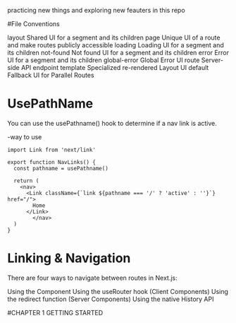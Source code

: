 practicing new things and exploring new feauters in this repo

#File Conventions

layout   	    Shared UI for a segment and its children
page	        Unique UI of a route and make routes publicly accessible
loading 	    Loading UI for a segment and its children
not-found	    Not found UI for a segment and its children
error	        Error UI for a segment and its children
global-error	Global Error UI
route	        Server-side API endpoint
template	    Specialized re-rendered Layout UI
default	        Fallback UI for Parallel Routes


# UsePathName 

You can use the usePathname() hook to determine if a nav link is active.

-way to use

```import { usePathname } from 'next/navigation'
import Link from 'next/link'
 
export function NavLinks() {
  const pathname = usePathname()
 
  return (
    <nav>
      <Link className={`link ${pathname === '/' ? 'active' : ''}`} href="/">
        Home
      </Link>
        </nav>
  )
}
```

# Linking & Navigation

There are four ways to navigate between routes in Next.js:

Using the <Link> Component
Using the useRouter hook (Client Components)
Using the redirect function (Server Components)
Using the native History API



#CHAPTER 1 GETTING STARTED

